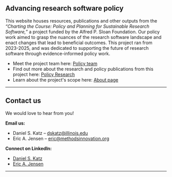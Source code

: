 ## Advancing research software policy

This website houses resources, publications and other outputs from the *“Charting the Course: Policy and Planning for Sustainable Research Software,”* a project funded by the Alfred P. Sloan Foundation. Our policy work aimed to grasp the nuances of the research software landscape and enact changes that lead to beneficial outcomes. This project ran from 2023-2025, and was dedicated to supporting the future of research software through evidence-informed policy work.

- Meet the project team here: [Policy team](/policy/team/)  
- Find out more about the research and policy publications from this project here: [Policy Research](/policy/research/)  
- Learn about the project's scope here: [About page](/policy/about/)  

---

## Contact us

We would love to hear from you!  

**Email us:**  
- Daniel S. Katz – [dskatz@illinois.edu](mailto:dskatz@illinois.edu)  
- Eric A. Jensen – [eric@methodsinnovation.org](mailto:eric@methodsinnovation.org)  

**Connect on LinkedIn:**  
- [Daniel S. Katz](https://www.linkedin.com/in/danielskatz)  
- [Eric A. Jensen](https://www.linkedin.com/in/eric-jensen-15756b3)

---
